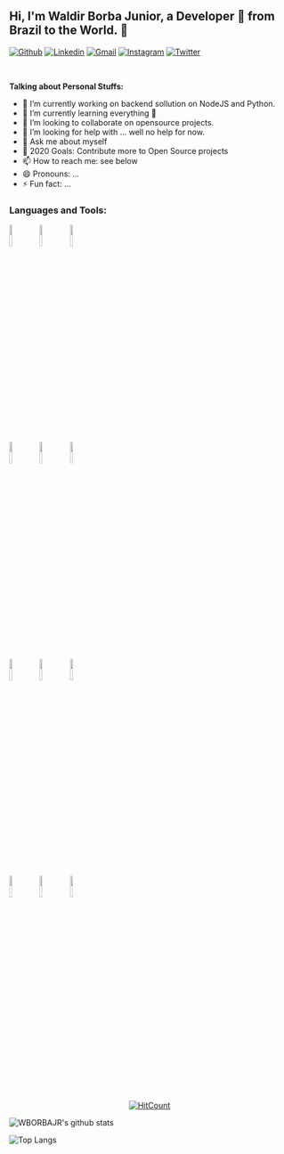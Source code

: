 <!-- Your title -->
## Hi, I'm Waldir Borba Junior, a Developer 🚀 from Brazil to the World. 👋

<!--
**wborbajr/wborbajr** is a ✨ _special_ ✨ repository because its `README.md` (this file) appears on your GitHub profile.
-->

[![Github](https://img.shields.io/badge/-Github-000?style=flat&logo=Github&logoColor=white)](https://github.com/wborbajr)
[![Linkedin](https://img.shields.io/badge/-LinkedIn-blue?style=flat&logo=Linkedin&logoColor=white)](https://linkedin.com/in/wborbajr/)
[![Gmail](https://img.shields.io/badge/-Gmail-c14438?style=flat&logo=Gmail&logoColor=white)](mailto:wborbajr@gmail.com)
[![Instagram](https://img.shields.io/badge/-Instagram-c13584?style=flat&labelColor=c13584&logo=instagram&logoColor=white)](https://www.instagram.com/waldirborbajr/)
[![Twitter](https://img.shields.io/badge/-Twitter-c14438?style=flat&logo=Twitter&logoColor=blue)](https://twitter.com/waldirborbajr)

&nbsp;

<!-- Talking about you -->
**Talking about Personal Stuffs:**

- 🔭 I’m currently working on backend sollution on NodeJS and Python.
- 🌱 I’m currently learning everything 🤣
- 👯 I’m looking to collaborate on opensource projects.
- 🤔 I’m looking for help with ... well no help for now.
- 💬 Ask me about myself 
- 🥅 2020 Goals: Contribute more to Open Source projects
- 📫 How to reach me: see below
- 😄 Pronouns: ...
- ⚡ Fun fact: ...

### Languages and Tools:

<p>
  <code><img width="10%" src="https://www.vectorlogo.zone/logos/nodejs/nodejs-ar21.svg"></code>
  <code><img width="10%" src="https://www.vectorlogo.zone/logos/python/python-ar21.svg"></code>
  <code><img width="10%" src="https://www.vectorlogo.zone/logos/golang/golang-ar21.svg"></code>
  <br />
  <code><img width="10%" src="https://www.vectorlogo.zone/logos/gradle/gradle-ar21.svg"></code>
  <code><img width="10%" src="https://www.vectorlogo.zone/logos/circleci/circleci-ar21.svg"></code>
  <code><img width="10%" src="https://www.vectorlogo.zone/logos/json/json-ar21.svg"></code>
  <br />
  <code><img width="10%" src="https://www.vectorlogo.zone/logos/mysql/mysql-ar21.svg"></code>
  <code><img width="10%" src="https://www.vectorlogo.zone/logos/mongodb/mongodb-ar21.svg"></code>
  <code><img width="10%" src="https://www.vectorlogo.zone/logos/postgresql/postgresql-ar21.svg"></code>
  <br />
  <code><img width="10%" src="https://www.vectorlogo.zone/logos/git-scm/git-scm-ar21.svg"></code>
  <code><img width="10%" src="https://www.vectorlogo.zone/logos/yaml/yaml-ar21.svg"></code>
  <code><img width="10%" src="https://www.vectorlogo.zone/logos/gnu_bash/gnu_bash-ar21.svg"></code>

</p>

<p align="center">
  <a href="https://github-readme-stats.vercel.app/api?username=wborbajr&show_icons=true&hide_border=false&theme=dracula" target="_blank">
    <img align="center" alt="HitCount" src="http://hits.dwyl.com/onimur/onimur.svg" />
  </a>
</p>

![WBORBAJR's github stats](https://github-readme-stats.vercel.app/api?username=wborbajr&show_icons=true&hide_border=false&theme=dracula)

![Top Langs](https://github-readme-stats.vercel.app/api/top-langs/?username=wborbajr)
